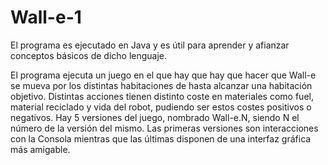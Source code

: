 # Wall-e-1

El programa es ejecutado en Java y es útil para aprender y afianzar conceptos básicos de dicho lenguaje.

El programa ejecuta un juego en el que hay que hay que hacer que Wall-e se mueva por los distintas habitaciones de
hasta alcanzar una habitación objetivo. Distintas acciones tienen distinto coste en materiales como fuel, 
material reciclado y vida del robot, pudiendo ser estos costes positivos o negativos. Hay 5 versiones del juego, 
nombrado Wall-e.N, siendo N el número de la versión del mismo. Las primeras versiones son interacciones con la
Consola mientras que las últimas disponen de una interfaz gráfica más amigable. 
